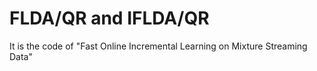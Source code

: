 # FLDA/QR and IFLDA/QR

It is the code of "Fast Online Incremental Learning on Mixture Streaming Data"
